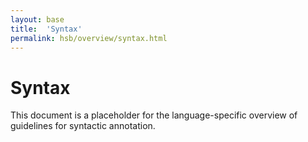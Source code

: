 ```yaml
---
layout: base
title:  'Syntax'
permalink: hsb/overview/syntax.html
---
```


# Syntax

This document is a placeholder for the language-specific overview of
guidelines for syntactic annotation.
